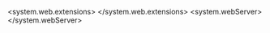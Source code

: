 <?xml version="1.0" encoding="utf-8"?>
<!--
  For more information on how to configure your ASP.NET application, please visit
  http://go.microsoft.com/fwlink/?LinkId=169433
  -->
<configuration>
  <configSections>
    <sectionGroup name="devExpress">
      <section name="themes" type="DevExpress.Web.ASPxClasses.ThemesConfigurationSection, DevExpress.Web.v12.2, Version=12.2.4.0, Culture=neutral, PublicKeyToken=b88d1754d700e49a" requirePermission="false" />
      <section name="compression" type="DevExpress.Web.ASPxClasses.CompressionConfigurationSection, DevExpress.Web.v12.2, Version=12.2.4.0, Culture=neutral, PublicKeyToken=b88d1754d700e49a" requirePermission="false" />
      <section name="settings" type="DevExpress.Web.ASPxClasses.SettingsConfigurationSection, DevExpress.Web.v12.2, Version=12.2.4.0, Culture=neutral, PublicKeyToken=b88d1754d700e49a" requirePermission="false" />
      <section name="errors" type="DevExpress.Web.ASPxClasses.ErrorsConfigurationSection, DevExpress.Web.v12.2, Version=12.2.4.0, Culture=neutral, PublicKeyToken=b88d1754d700e49a" requirePermission="false" />
    </sectionGroup>
  </configSections>
  <!--
    For a description of web.config changes see http://go.microsoft.com/fwlink/?LinkId=235367.

    The following attributes can be set on the <httpRuntime> tag.
      <system.Web>
        <httpRuntime targetFramework="4.5.2" />
      </system.Web>
  -->
  <system.web>
    <compilation targetFramework="4.6.1">
      <assemblies>
        <add assembly="DevExpress.Web.ASPxPivotGrid.v12.2, Version=12.2.4.0, Culture=neutral, PublicKeyToken=B88D1754D700E49A" />
        <add assembly="DevExpress.PivotGrid.v12.2.Core, Version=12.2.4.0, Culture=neutral, PublicKeyToken=B88D1754D700E49A" />
        <add assembly="DevExpress.Data.v12.2, Version=12.2.4.0, Culture=neutral, PublicKeyToken=B88D1754D700E49A" />
        <add assembly="DevExpress.Web.v12.2, Version=12.2.4.0, Culture=neutral, PublicKeyToken=B88D1754D700E49A" />
        <add assembly="DevExpress.Printing.v12.2.Core, Version=12.2.4.0, Culture=neutral, PublicKeyToken=B88D1754D700E49A" />
        <add assembly="System.Windows.Forms, Version=4.0.0.0, Culture=neutral, PublicKeyToken=B77A5C561934E089" />
        <add assembly="System.Design, Version=4.0.0.0, Culture=neutral, PublicKeyToken=B03F5F7F11D50A3A" />
      </assemblies>
    </compilation>
    <httpRuntime targetFramework="4.5" />
    <httpModules>
      <add name="ApplicationInsightsWebTracking" type="Microsoft.ApplicationInsights.Web.ApplicationInsightsHttpModule, Microsoft.AI.Web" />
      <add type="DevExpress.Web.ASPxClasses.ASPxHttpHandlerModule, DevExpress.Web.v12.2, Version=12.2.4.0, Culture=neutral, PublicKeyToken=b88d1754d700e49a" name="ASPxHttpHandlerModule" />
    </httpModules>
    <httpHandlers>
      <add type="DevExpress.Web.ASPxClasses.ASPxHttpHandlerModule, DevExpress.Web.v12.2, Version=12.2.4.0, Culture=neutral, PublicKeyToken=b88d1754d700e49a" verb="GET" path="DX.ashx" validate="false" />
    </httpHandlers>
  </system.web>
  <system.codedom>
    <compilers>
      <compiler language="c#;cs;csharp" extension=".cs" type="Microsoft.CodeDom.Providers.DotNetCompilerPlatform.CSharpCodeProvider, Microsoft.CodeDom.Providers.DotNetCompilerPlatform, Version=1.0.0.0, Culture=neutral, PublicKeyToken=31bf3856ad364e35" warningLevel="4" compilerOptions="/langversion:6 /nowarn:1659;1699;1701" />
      <compiler language="vb;vbs;visualbasic;vbscript" extension=".vb" type="Microsoft.CodeDom.Providers.DotNetCompilerPlatform.VBCodeProvider, Microsoft.CodeDom.Providers.DotNetCompilerPlatform, Version=1.0.0.0, Culture=neutral, PublicKeyToken=31bf3856ad364e35" warningLevel="4" compilerOptions="/langversion:14 /nowarn:41008 /define:_MYTYPE=\&quot;Web\&quot; /optionInfer+" />
    </compilers>
  </system.codedom>
  <!--<dependentAssembly>
  <assemblyIdentity name="Microsoft.WindowsAzure.ServiceRuntime" publicKeyToken="31bf3856ad364e35" />
  <bindingRedirect oldVersion="2.0.0.0" newVersion="1.8.0.0" />
</dependentAssembly>-->
  <system.web.extensions>
    <scripting>
      <webServices>
        <!-- Update this value to set the max length -->
        <jsonSerialization maxJsonLength="2147483647" />
      </webServices>
    </scripting>
  </system.web.extensions>
  <appSettings>
    <add key="HostingArea" value="192.168.1.131" />
    <add key="DCPrintFilePath" value="E:\\velu\MyDocs\\AssetMobileApplication\\DCPrint\\" />
    <add key="PDFSaveFilePath" value="D:\AssetPDF\" />
    <add key="QRImageSave" value="D:\Rajesh\AssetMobileApplication\\AssetMobileApplication\QRCode\" />
    <add key="UserCount" value="5" />
    <!--<add key="DCPrintFilePath" value="F:\\"/>-->
    <add key="FilePath" value="D:\Rajesh\AssetMobileApplication\AssetMobileApplication\ExcelExport\\" />
    <add key="PRNPath" value="G:\Asset_Unitech\AssetMobileApplication\AssetMobileApplication\bin\AssetPRN.txt" />
    <add key="PRNPath1" value="C:\Hariharan\AssetBuild1506204\Demo1AssetBuild\AssetBuild2nd18062024\bin\AssetBarcode.txt" />
    <add key="UserCount" value="5" />
    <add key="From" value="no-reply@uniprotech.co.in" />
    <add key="Password" value="uuatolgvshsegchw" />
    <add key="To" value="hariharan@uniprotech.net" />
    <add key="Host" value="smtp.gmail.com" />
    <add key="Port" value="587" />
    <add key="Timer" value="1" />
    <add key="Title" value="Asset Request" />
    <add key="TitleBody" value="" />
    <add key="ClientSettingsProvider.ServiceUri" value="" />
    <add key="FromD" value="no-reply@uniprotech.co.in" />
    <add key="PasswordD" value="uuatolgvshsegchw" />
    <add key="ToD" value="hariharan@uniprotech.net" />
    <add key="HostD" value="smtp.gmail.com" />
    <add key="PortD" value="587" />
    <add key="TimerD" value="1" />
    <add key="TitleD" value="Asset Disposed" />
    <add key="TitleBodyD" value="" />
    <add key="ClientSettingsProvider.ServiceUri" value="" />
    <add key="FromA" value="no-reply@uniprotech.co.in" />
    <add key="PasswordA" value="uuatolgvshsegchw" />
    <add key="ToA" value="hariharan@uniprotech.net" />
    <add key="HostA" value="smtp.gmail.com" />
    <add key="PortA" value="587" />
    <add key="TimerA" value="1" />
    <add key="TitleA" value="Asset Approved" />
    <add key="TitleBodyA" value="" />
    <add key="ClientSettingsProvider.ServiceUri" value="" />
    <add key="FromDc" value="no-reply@uniprotech.co.in" />
    <add key="PasswordDc" value="uuatolgvshsegchw" />
    <add key="ToDc" value="hariharan@uniprotech.net" />
    <add key="HostDc" value="smtp.gmail.com" />
    <add key="PortDc" value="587" />
    <add key="TimerDc" value="1" />
    <add key="TitleDc" value="Asset Approved" />
    <add key="TitleBodyDc" value="" />
    <add key="ClientSettingsProvider.ServiceUri" value="" />
    <add key="FromAA" value="no-reply@uniprotech.co.in" />
    <add key="PasswordAA" value="uuatolgvshsegchw" />
    <add key="To" value="hariharan@uniprotech.net" />
    <add key="HostAA" value="smtp.gmail.com" />
    <add key="PortAA" value="587" />
    <add key="TimerAA" value="1" />
    <add key="TitleAA" value="Asset Assigned" />
    <add key="TitleBodyAA" value="" />
    <add key="ClientSettingsProvider.ServiceUri" value="" />
    <add key="FilePath" value="C:\Hariharan\Uploadpdf\\" />
    <add key="DisposalPath" value=" G:\Asset_Unitech\AssetMobileApplication\\AssetMobileApplication\\AssetDisposal\\" />
    <add key="DCEntryPath" value=" G:\Asset_Unitech\AssetMobileApplication\\AssetMobileApplication\DcEntryReport\\" />
    <add key="Handoverpath" value=" G:\Asset_Unitech\AssetMobileApplication\\AssetMobileApplication\HandoverDocument\\" />
    <add key="EmailContentTemplate" value="&lt;html&gt;&#xD;&#xA;        &lt;body&gt;&#xD;&#xA;            &lt;p&gt;Hi {0},&lt;/p&gt;&#xD;&#xA;            &lt;p&gt;A new asset has been assigned to you. Please find the asset information below. Please acknowledge the receipt.&lt;/p&gt;&#xD;&#xA;            &lt;p&gt;Asset Name&amp;nbsp;&amp;nbsp;: {1}&lt;/p&gt;&#xD;&#xA;            &lt;p&gt;Asset ID&amp;nbsp;&amp;nbsp;&amp;nbsp;&amp;nbsp;&amp;nbsp;&amp;nbsp;&amp;nbsp;&amp;nbsp;: {2}&lt;/p&gt;&#xD;&#xA;            &lt;p&gt;Accessories&amp;nbsp;: None&lt;/p&gt;&#xD;&#xA;        &lt;/body&gt;&#xD;&#xA;    &lt;/html&gt;" />
  </appSettings>
  <connectionStrings>
    <!--<add name="dbConnString" connectionString="Data Source=192.168.1.164\ups2019;Initial Catalog=Asset_test; uid=sa; Password=ups@123; User Instance=False; Pooling=False; Connection Timeout=0;" />-->
    <!--  <add name="dbConnString" connectionString="Data Source=192.168.1.92\sql2019;Initial Catalog=Asset_Oman; uid=sa; Password=ups@123; User Instance=False; Pooling=False; Connection Timeout=0;" /> -->
    <add name="dbConnString" connectionString="Data Source=103.231.78.238\\MSSQLSERVER_1,9898;Initial Catalog=Asset_Presidio_10072024; uid=sa; Password=ups@123@2023!; User Instance=False; Pooling=False; Connection Timeout=0;" />
    <!--<add name="dbConnString" connectionString="Data Source=103.231.78.219;Initial Catalog=Asset_Dev; uid=sa; Password=D3m0@1234$#$; User Instance=False; Pooling=False; Connection Timeout=0;" />-->
    <!--<add name="dbConnStrings" connectionString="Data Source=192.168.1.131\sqlexpress;Initial Catalog=IoT_Demo; uid=sa; Password=ups@123; User Instance=False; Pooling=False; Connection Timeout=0;"/>-->
    <add name="dbMailConnString" connectionString="Data Source=192.168.1.58;Initial Catalog=Asset2403; uid=sa; Password=ups@123; User Instance=False; Pooling=False; Connection Timeout=0;" />
    <add name="chartconnsting" connectionString="Data Source=192.168.1.131\sqlexpress;Initial Catalog=IoT_Demo; uid=sa; Password=ups@123; User Instance=False; Pooling=False; Connection Timeout=0;" />
    <add name="Path" connectionString="C:\Hariharan\Excelupload\" />
  </connectionStrings>
  <system.webServer>
    <defaultDocument>
      <files>
        <clear />
        <add value="frmLogin.aspx" />
      </files>
    </defaultDocument>
    <staticContent>
      <remove fileExtension=".woff2" />
      <mimeMap fileExtension=".woff2" mimeType="font/woff2" />
    </staticContent>
    <validation validateIntegratedModeConfiguration="false" />
    <!--<modules>
      <remove name="ApplicationInsightsWebTracking"/>
      <add name="ApplicationInsightsWebTracking" type="Microsoft.ApplicationInsights.Web.ApplicationInsightsHttpModule, Microsoft.AI.Web" preCondition="managedHandler"/>
    </modules>-->
    <modules>
      <add type="DevExpress.Web.ASPxClasses.ASPxHttpHandlerModule, DevExpress.Web.v12.2, Version=12.2.4.0, Culture=neutral, PublicKeyToken=b88d1754d700e49a" name="ASPxHttpHandlerModule" />
    </modules>
    <handlers>
      <add type="DevExpress.Web.ASPxClasses.ASPxHttpHandlerModule, DevExpress.Web.v12.2, Version=12.2.4.0, Culture=neutral, PublicKeyToken=b88d1754d700e49a" verb="GET" path="DX.ashx" name="ASPxHttpHandlerModule" preCondition="integratedMode" />
    </handlers>
  </system.webServer>
  <devExpress>
    <themes enableThemesAssembly="true" styleSheetTheme="" theme="" />
    <compression enableHtmlCompression="false" enableCallbackCompression="true" enableResourceCompression="true" enableResourceMerging="true" />
    <settings rightToLeft="false" />
    <errors callbackErrorRedirectUrl="" />
  </devExpress>
  <runtime>
    <!--<assemblyBinding xmlns="urn:schemas-microsoft-com:asm.v1">
      <dependentAssembly>
        <assemblyIdentity name="DocumentFormat.OpenXml" publicKeyToken="31bf3856ad364e35" culture="neutral" />
        <bindingRedirect oldVersion="0.0.0.0-2.5.5631.0" newVersion="2.5.5631.0" />
      </dependentAssembly>
    </assemblyBinding>-->
    <!--<assemblyBinding xmlns="urn:schemas-microsoft-com:asm.v1">
      <dependentAssembly>
        <assemblyIdentity name="DocumentFormat.OpenXml" publicKeyToken="31bf3856ad364e35" culture="neutral"/>
        <bindingRedirect oldVersion="0.0.0.0-2.5.5631.0" newVersion="2.5.5631.0"/>
      </dependentAssembly>
    </assemblyBinding>-->
    <assemblyBinding xmlns="urn:schemas-microsoft-com:asm.v1">
      <dependentAssembly>
        <assemblyIdentity name="DocumentFormat.OpenXml" publicKeyToken="8fb06cb64d019a17" culture="neutral" />
        <bindingRedirect oldVersion="0.0.0.0-0.0.1.0" newVersion="0.0.1.0" />
      </dependentAssembly>
    </assemblyBinding>
  </runtime>
</configuration>
<!--ProjectGuid: 9E6FAAB4-874B-4B3C-B23C-A388AAF4CE3E-->
